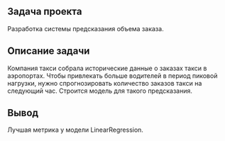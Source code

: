 ## Задача проекта

Разработка системы предсказания объема заказа.

## Описание задачи

Компания такси собрала исторические данные о заказах такси в аэропортах. Чтобы привлекать больше водителей в период пиковой нагрузки, нужно 
спрогнозировать количество заказов такси на следующий час. Строится модель для такого предсказания.

## Вывод

Лучшая метрика у модели LinearRegression.
